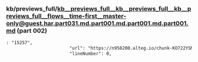 ### kb/previews_full/kb__previews_full__kb__previews_full__kb__previews_full__flows__time-first__master-only@guest.har.part031.md.part001.md.part001.md.part001.md (part 002)

```md
: "15257",
                        "url": "https://n958200.alteg.io/chunk-KO722YSM.js",
                        "lineNumber": 0,
                      
```

```
